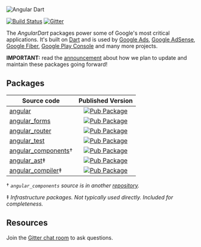 ![Angular Dart](https://raw.githubusercontent.com/dart-lang/angular/master/doc/angulardart-logo.png)

[![Build Status](https://travis-ci.org/dart-lang/angular.svg?branch=master)](https://travis-ci.org/dart-lang/angular)
[![Gitter](https://img.shields.io/gitter/room/dart-lang/angular.svg)][Gitter chat room]

The _AngularDart_ packages power some of Google's most critical applications.
It's built on [Dart] and is used by [Google Ads], [Google AdSense],
[Google Fiber], [Google Play Console] and many more projects.

[Google Play Console]: https://play.google.com/console
[Google AdSense]: https://www.google.com/adsense
[Google Ads]: https://ads.google.com/
[Google Fiber]: https://fiber.google.com/
[Dart]: https://dart.dev/

**IMPORTANT:** read the
[announcement](https://groups.google.com/a/dartlang.org/g/announce/c/Kz84KNBcf3U)
about how we plan to update and maintain these packages going forward!

## Packages

| Source code                  | Published Version                                                                                                  |
|------------------------------|:------------------------------------------------------------------------------------------------------------------:|
| [angular]                    | [![Pub Package](https://img.shields.io/pub/v/angular.svg)](https://pub.dev/packages/angular)                       |
| [angular_forms]              | [![Pub Package](https://img.shields.io/pub/v/angular_forms.svg)](https://pub.dev/packages/angular_forms)           |
| [angular_router]             | [![Pub Package](https://img.shields.io/pub/v/angular_router.svg)](https://pub.dev/packages/angular_router)         |
| [angular_test]               | [![Pub Package](https://img.shields.io/pub/v/angular_test.svg)](https://pub.dev/packages/angular_test)             |
| [angular_components]&dagger; | [![Pub Package](https://img.shields.io/pub/v/angular_components.svg)](https://pub.dev/packages/angular_components) |
| [angular_ast]&ddagger;       | [![Pub Package](https://img.shields.io/pub/v/angular_ast.svg)](https://pub.dev/packages/angular_ast)               |
| [angular_compiler]&ddagger;  | [![Pub Package](https://img.shields.io/pub/v/angular_compiler.svg)](https://pub.dev/packages/angular_compiler)     |

&dagger; _`angular_components` source is in another [repository](https://github.com/dart-lang/angular_components)._

&ddagger; _Infrastructure packages. Not typically used directly. Included for completeness._

[angular]: https://github.com/dart-lang/angular/tree/master/angular
[angular_ast]: https://github.com/dart-lang/angular/tree/master/angular_ast
[angular_compiler]: https://github.com/dart-lang/angular/tree/master/angular_compiler
[angular_components]: https://github.com/dart-lang/angular_components/tree/master/angular_components
[angular_forms]: https://github.com/dart-lang/angular/tree/master/angular_forms
[angular_router]: https://github.com/dart-lang/angular/tree/master/angular_router
[angular_test]: https://github.com/dart-lang/angular/tree/master/angular_test

## Resources

Join the [Gitter chat room] to ask questions.

[Gitter chat room]: https://gitter.im/dart-lang/angular
